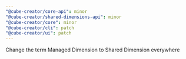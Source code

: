 ```yaml
---
"@cube-creator/core-api": minor
"@cube-creator/shared-dimensions-api": minor
"@cube-creator/core": minor
"@cube-creator/cli": patch
"@cube-creator/ui": patch
---
```


Change the term Managed Dimension to Shared Dimension everywhere
